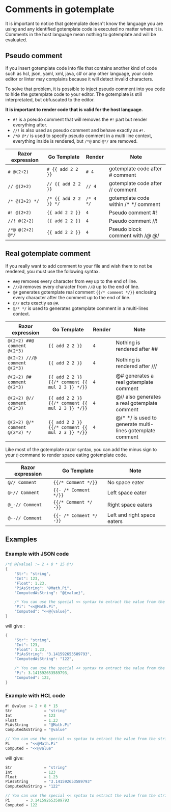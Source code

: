 # Comments in gotemplate

It is important to notice that gotemplate doesn't know the language you are using and any identified gotemplate code is executed no matter where it is. Comments in the
host language mean nothing to gotemplate and will be evaluated.

## Pseudo comment

If you insert gotemplate code into file that contains another kind of code such as hcl, json, yaml, xml, java, c# or any other language, your code editor or linter may complains
because it will detect invalid characters.

To solve that problem, it is possible to inject pseudo comment into you code to hide the gotemplate code to your editor. The gotemplate is still interpretated, but obfuscated to the editor.

**It is important to render code that is valid for the host language.**

* `#!` is a pseudo comment that will removes the `#!` part but render everything after.
* `//!` is also used as pseudo comment and behave exactly as `#!`.
* `/*@ @*/` is used to specify pseudo comment in a multi line context, everything inside is rendered, but `/*@` and `@*/` are removed.

| Razor expression | Go Template           | Render    | Note
| ---------------- | -----------           | ------    | ----
| `# @(2+2)`       | `# {{ add 2 2 }}`     | `# 4`     | gotemplate code after # comment
| `// @(2+2)`      | `// {{ add 2 2 }}`    | `// 4`    | gotemplate code after // comment
| `/* @(2+2) */`   | `/* {{ add 2 2 }} */` | `/* 4 */` | gotemplate code within /* */ comment
| `#! @(2+2)`      | `{{ add 2 2 }}`       | `4`       | Pseudo comment #!
| `//! @(2+2)`     | `{{ add 2 2 }}`       | `4`       | Pseudo comment //!
| `/*@ @(2+2) @*/` | `{{ add 2 2 }}`       | `4`       | Pseudo block comment with /*@ @*/

## Real gotemplate comment

If you really want to add comment to your file and wish them to not be rendered, you must use the following syntax.

* `##@` removes every character from `##@` up to the end of line.
* `///@` removes every character from `//@` up to the end of line.
* `@#` generates gotemplate real comment `{{/* comment */}}` enclosing every character after the comment up to the end of line.
* `@//` acts exactly as `@#`.
* `@/* */` is used to generates gotemplate comment in a multi-lines context.

| Razor expression               | Go Template                                     | Render             | Note
| ----------------               | -----------                                     | ------             | ----
| `@(2+2) ##@ comment @(2*3)`    | `{{ add 2 2 }}`                                 | `4`                | Nothing is rendered after ##
| `@(2+2) ///@ comment @(2*3)`   | `{{ add 2 2 }}`                                 | `4`                | Nothing is rendered after ///
| `@(2+2) @# comment @(2*3)`     | `{{ add 2 2 }} {{/* comment {{ mul 2 3 }} */}}` | `4`                | @# generates a real gotemplate comment
| `@(2+2) @// comment @(2*3)`    | `{{ add 2 2 }} {{/* comment {{ mul 2 3 }} */}}` | `4`                | @// also generates a real gotemplate comment
| `@(2+2) @/* comment @(2*3) */` | `{{ add 2 2 }} {{/* comment {{ mul 2 3 }} */}}` | `4`                | @/* */ is used to generate multi-lines gotemplate comment

Like most of the gotemplate razor syntax, you can add the minus sign to your `@` command to render space eating gotemplate code.

| Razor expression | Go Template             | Note
| ---------------- | -----------             | ----
| `@// Comment`    | `{{/* Comment */}}`     | No space eater
| `@-// Comment`   | `{{- /* Comment */}}`   | Left space eater
| `@_-// Comment`  | `{{/* Comment */ -}}`   | Right space eaters
| `@--// Comment`  | `{{- /* Comment */ -}}` | Left and right space eaters

## Examples

### Example with JSON code

```go
/*@ @{value} := 2 + 8 * 15 @*/
{
    "Str": "string",
    "Int": 123,
    "Float": 1.23,
    "PiAsString": "@Math.Pi",
    "ComputedAsString": "@{value}",

    /* You can use the special << syntax to extract the value from the string delimiter */
    "Pi": "<<@Math.Pi",
    "Computed": "<<@{value}",
}
```

will give :

```go
{
    "Str": "string",
    "Int": 123,
    "Float": 1.23,
    "PiAsString": "3.141592653589793",
    "ComputedAsString": "122",

    /* You can use the special << syntax to extract the value from the string delimiter */
    "Pi": 3.141592653589793,
    "Computed": 122,
}
```

### Example with HCL code

```go
#! @value := 2 + 8 * 15
Str              = "string"
Int              = 123
Float            = 1.23
PiAsString       = "@Math.Pi"
ComputedAsString = "@value"

// You can use the special << syntax to extract the value from the string delimiter
Pi       = "<<@Math.Pi"
Computed = "<<@value"
```

will give:

```go
Str              = "string"
Int              = 123
Float            = 1.23
PiAsString       = "3.141592653589793"
ComputedAsString = "122"

// You can use the special << syntax to extract the value from the string delimiter
Pi       = 3.141592653589793
Computed = 122
```
